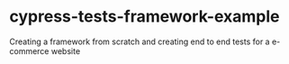 # cypress-tests-framework-example
Creating a framework from scratch and creating end to end tests for a e-commerce website
